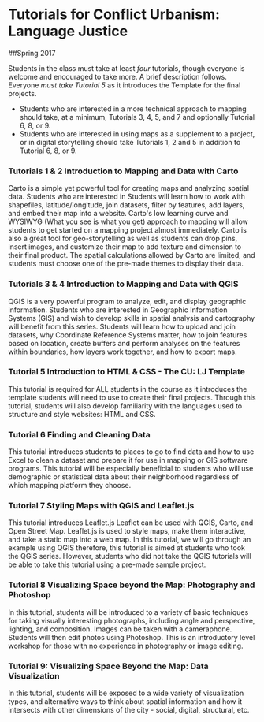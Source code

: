 # Tutorials for Conflict Urbanism: Language Justice 
##Spring 2017

Students in the class must take at least *four* tutorials, though everyone is welcome and encouraged to take more. A brief description follows. Everyone *must take Tutorial 5* as it introduces the Template for the final projects. 
* Students who are interested in a more technical approach to mapping should take, at a minimum, Tutorials 3, 4, 5, and 7 and optionally Tutorial 6, 8, or 9. 
* Students who are interested in using maps as a supplement to a project, or in digital storytelling should take Tutorials 1, 2 and 5 in addition to Tutorial 6, 8, or 9.

### Tutorials 1 & 2 Introduction to Mapping and Data with Carto 

Carto is a simple yet powerful tool for creating maps and analyzing spatial data. Students who are interested in Students will learn how to work with shapefiles, latitude/longitude, join datasets, filter by features, add layers, and embed their map into a website. Carto's low learning curve and WYSIWYG (What you see is what you get) approach to mapping will allow students to get started on a mapping project almost immediately. Carto is also a great tool for geo-storytelling as well as students can drop pins, insert images, and customize their map to add texture and dimension to their final product. The spatial calculations allowed by Carto are limited, and students must choose one of the pre-made themes to display their data.  
	
### Tutorials 3 & 4 Introduction to Mapping and Data with QGIS 

QGIS is a very powerful program to analyze, edit, and display geographic information. Students who are interested in Geographic Information Systems (GIS) and wish to develop skills in spatial analysis and cartography will benefit from this series. Students will learn how to upload and join datasets, why Coordinate Reference Systems matter, how to join features based on location, create buffers and perform analyses on the features within boundaries, how layers work together, and how to export maps.
	
### Tutorial 5 Introduction to HTML & CSS - The CU: LJ Template

This tutorial is required for ALL students in the course as it introduces the template students will need to use to create their final projects. Through this tutorial, students will also develop familiarity with the languages used to structure and style websites: HTML and CSS.
	
### Tutorial 6 Finding and Cleaning Data

This tutorial introduces students to places to go to find data and how to use Excel to clean a dataset and prepare it for use in mapping or GIS software programs. This tutorial will be especially beneficial to students who will use demographic or statistical data about their neighborhood regardless of which mapping platform they choose.
	
### Tutorial 7 Styling Maps with QGIS and Leaflet.js 

This tutorial introduces Leaflet.js Leaflet can be used with QGIS, Carto, and Open Street Map.  Leaflet.js is used to style maps, make them interactive, and take a static map into a web map. In this tutorial, we will go through an example using QGIS therefore, this tutorial is aimed at students who took the QGIS series. However, students who did not take the QGIS tutorials will be able to take this tutorial using a pre-made sample project.
	
### Tutorial 8 Visualizing Space beyond the Map: Photography and Photoshop

In this tutorial, students will be introduced to a variety of basic techniques for taking visually interesting photographs, including angle and perspective, lighting, and composition. Images can be taken with a cameraphone. Students will then edit photos using Photoshop. This is an introductory level workshop for those with no experience in photography or image editing. 
	
### Tutorial 9: Visualizing Space Beyond the Map: Data Visualization

In this tutorial, students will be exposed to a wide variety of visualization types, and alternative ways to think about spatial information and how it intersects with other dimensions of the city - social, digital, structural, etc.
